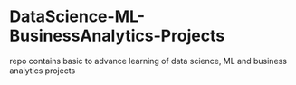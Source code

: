 # DataScience-ML-BusinessAnalytics-Projects
repo contains basic to advance learning of data science, ML and business analytics projects
